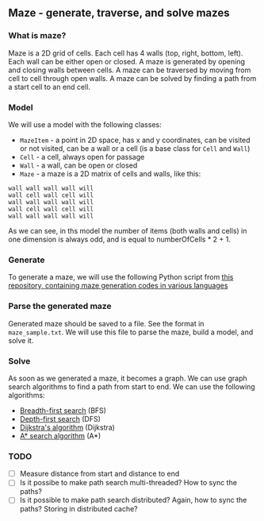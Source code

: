 ## Maze - generate, traverse, and solve mazes

### What is maze?

Maze is a 2D grid of cells. Each cell has 4 walls (top, right, bottom, left). Each wall can be either open or closed. A maze is generated by opening and closing walls between cells. A maze can be traversed by moving from cell to cell through open walls. A maze can be solved by finding a path from a start cell to an end cell.

### Model

We will use a model with the following classes:

* `MazeItem` - a point in 2D space, has x and y coordinates, can be visited or not visited, can be a wall or a cell (is a base class for `Cell` and `Wall`)
* `Cell` - a cell, always open for passage
* `Wall` - a wall, can be open or closed
* `Maze` - a maze is a 2D matrix of cells and walls, like this:
```
wall wall wall wall will
wall cell wall cell will
wall wall wall wall will
wall cell wall cell will
wall wall wall wall will
```

As we can see, in ths model the number of items (both walls and cells) in one dimension is always odd, and is equal to numberOfCells * 2 + 1.

### Generate

To generate a maze, we will use the following Python script from [this repository, containing maze generation codes in various languages](https://github.com/joewing/maze/blob/master/maze.py)

### Parse the generated maze

Generated maze should be saved to a file. See the format in `maze_sample.txt`. We will use this file to parse the maze, build a model, and solve it.

### Solve

As soon as we generated a maze, it becomes a graph. We can use graph search algorithms to find a path from start to end. We can use the following algorithms:

* [Breadth-first search](https://en.wikipedia.org/wiki/Breadth-first_search) (BFS)
* [Depth-first search](https://en.wikipedia.org/wiki/Depth-first_search) (DFS)
* [Dijkstra's algorithm](https://en.wikipedia.org/wiki/Dijkstra%27s_algorithm) (Dijkstra)
* [A* search algorithm](https://en.wikipedia.org/wiki/A*_search_algorithm) (A*)

### TODO

* [ ] Measure distance from start and distance to end
* [ ] Is it possibe to make path search multi-threaded? How to sync the paths?
* [ ] Is it possible to make path search distributed? Again, how to sync the paths? Storing in distributed cache?
